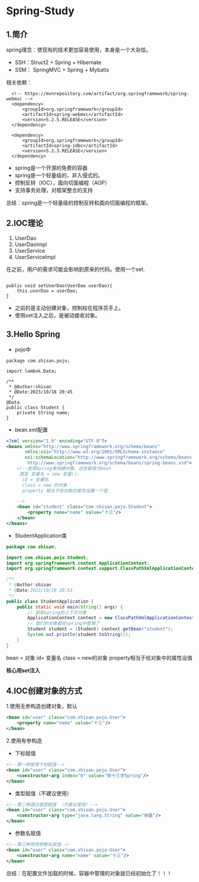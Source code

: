 # Spring-Study

## 1.简介

spring理念：使现有的技术更加容易使用，本身是一个大杂烩。

- SSH：Struct2 + Spring + Hibernate
- SSM： SpringMVC + Spring + Mybatis

相关依赖：

  ```
    <!-- https://mvnrepository.com/artifact/org.springframework/spring-webmvc -->
    <dependency>
        <groupId>org.springframework</groupId>
        <artifactId>spring-webmvc</artifactId>
        <version>5.2.5.RELEASE</version>
    </dependency>
    
    <dependency>
        <groupId>org.springframework</groupId>
        <artifactId>spring-jdbc</artifactId>
        <version>5.2.3.RELEASE</version>
    </dependency>

```

- spring是一个开源的免费的容器
- spring是一个轻量级的，非入侵式的。
- 控制反转（IOC），面向切面编程（AOP）
- 支持事务处理，对框架整合的支持

总结：spring是一个轻量级的控制反转和面向切面编程的框架。

## 2.IOC理论

1. UserDao
2. UserDaoImpl
3. UserService
4. UserServiceImpl

在之前，用户的需求可能会影响到原来的代码。使用一个set.

```

public void setUserDao(UserDao userDao){
    this.userDao = userDao;
}
```

- 之前的是主动创建对象，控制权在程序员手上。
- 使用set注入之后，是被动接收对象。

## 3.Hello Spring

- pojo中

```
package com.shisan.pojo;

import lombok.Data;

/**
 * @Author:shisan
 * @Date:2023/10/18 20:45
 */
@Data
public class Student {
    private String name;
}
```

- bean.xml配置

```xml
<?xml version="1.0" encoding="UTF-8"?>
<beans xmlns="http://www.springframework.org/schema/beans"
       xmlns:xsi="http://www.w3.org/2001/XMLSchema-instance"
       xsi:schemaLocation="http://www.springframework.org/schema/beans
        http://www.springframework.org/schema/beans/spring-beans.xsd">
    <!--使用Spring来创建对象，这些都成为bean
     类型 变量名 = new 变量();
      id = 变量名
      class = new 的对象：
      property 相当于给对象的属性设置一个值

    -->
    <bean id="student" class="com.shisan.pojo.Student">
        <property name="name" value="十三"/>
    </bean>
</beans>

```

- StudentApplication类

```java
package com.shisan;

import com.shisan.pojo.Student;
import org.springframework.context.ApplicationContext;
import org.springframework.context.support.ClassPathXmlApplicationContext;

/**
 * @Author:shisan
 * @Date:2023/10/18 20:53
 */
public class StudentApplication {
    public static void main(String[] args) {
        // 获取spring的上下文对象
        ApplicationContext context = new ClassPathXmlApplicationContext("bean.xml");
        // 我们的对象都在spring中管理了
        Student student = (Student) context.getBean("student");
        System.out.println(student.toString());
    }
}
```

bean = 对象 id= 变量名 class = new的对象 property相当于给对象中的属性设值

**核心用set注入**

## 4.IOC创建对象的方式

1.使用无参构造创建对象，默认
```xml
<bean id="user" class="com.shisan.pojo.User">
    <property name="name" value="十三"/>
</bean>
```
2.使用有参构造

- 下标赋值

```xml
<!--第一种使用下标赋值-->
<bean id="user" class="com.shisan.pojo.User">
    <constructor-arg index="0" value="徐十三学Spring"/>
</bean>
```

- 类型赋值（不建议使用）

```xml
<!--第二种通过类型赋值 （不建议使用）-->
<bean id="user" class="com.shisan.pojo.User">
    <constructor-arg type="java.lang.String" value="徐磊"/>
</bean>
```

- 参数名赋值

```xml
<!--第三种使用参数名赋值-->
<bean id="user" class="com.shisan.pojo.User">
    <constructor-arg name="name" value="十三"/>
</bean>
```
总结：在配置文件加载的时候，容器中管理的对象就已经初始化了！！！